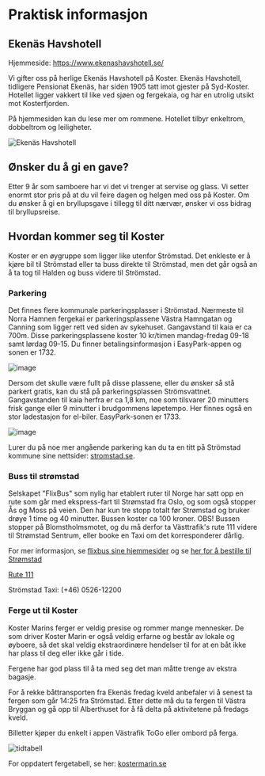 # Praktisk informasjon

## Ekenäs Havshotell

Hjemmeside: https://www.ekenashavshotell.se/

Vi gifter oss på herlige Ekenäs Havshotell på Koster. 
Ekenäs Havshotell, tidligere Pensionat Ekenäs, har siden 1905 tatt imot gjester på Syd-Koster. Hotellet ligger vakkert til like ved sjøen og fergekaia, og har en utrolig utsikt mot Kosterfjorden.

På hjemmesiden kan du lese mer om rommene. Hotellet tilbyr enkeltrom, dobbeltrom og leiligheter.

![Ekenäs Havshotell](/img/hotell.jpg)

## Ønsker du å gi en gave?

Etter 9 år som samboere har vi det vi trenger at servise og glass. Vi setter enormt stor pris på at du vil feire dagen og helgen med oss på Koster. Om du ønsker å gi en bryllupsgave i tillegg til ditt nærvær, ønsker vi oss bidrag til bryllupsreise. 

## Hvordan kommer seg til Koster

Koster er en øygruppe som ligger like utenfor Strömstad. Det enkleste er å kjøre bil til Strömstad eller ta buss direkte til Strömstad, men det går også an å ta tog til Halden og buss videre til Strömstad. 

### Parkering

Det finnes flere kommunale parkeringsplasser i Strömstad. 
Nærmeste til Norra Hamnen fergekai er parkeringsplassene Västra Hamngatan og Canning som ligger rett ved siden av sykehuset. Gangavstand til kaia er ca 700m. 
Disse parkeringsplassene koster 10 kr/timen mandag-fredag 09-18 samt lørdag 09-15. Du finner betalingsinformasjon i EasyPark-appen og sonen er 1732.

![image](/img/parkering1.png)

Dersom det skulle være fullt på disse plassene, eller du ønsker så stå parkert gratis, kan du stå på parkeringsplassen Strömsvattnet. Gangavstanden til kaia herfra er ca 1,8 km, noe som tilsvarer 20 minutters frisk gange eller 9 minutter i brudgommens løpetempo.
Her finnes også en stor ladestasjon for el-biler. 
EasyPark-sonen er 1733.

![image](/img/parkering2.png)

Lurer du på noe mer angående parkering kan du ta en titt på Strömstad kommune sine nettsider: [stromstad.se](https://www.stromstad.se/trafikochinfrastruktur/trafikochgator/parkeraistromstad.4.77eae44162d2b78e826eff1.html).

### Buss til strømstad

Selskapet "FlixBus" som nylig har etablert ruter til Norge har satt opp en rute som går med ekspress-fart til Strømstad fra Oslo, og som også stopper Ås og Moss på veien. Den har kun tre stopp totalt før Strømstad og bruker drøye 1 time og 40 minutter. Bussen koster ca 100 kroner. OBS! Bussen stopper på Blomstholmsmotet, og du må derfor ta Västtrafik's rute 111 videre til Strømstad Sentrum, eller booke en Taxi om det korresponderer dårlig.

For mer informasjon, se [flixbus sine hjemmesider](https://global.flixbus.com/) og se [her for å bestille til Strømstad](https://shop.global.flixbus.com/search?departureCity=40e18128-8646-11e6-9066-549f350fcb0c&arrivalCity=9894aeee-b66e-4fad-a6ab-caad744b7d81&route=Oslo-Str%C3%B6mstad&rideDate=22.08.2025&adult=1&_locale=en&departureCountryCode=NO&arrivalCountryCode=SE&features%5Bfeature.enable_distribusion%5D=1&features%5Bfeature.train_cities_only%5D=0&features%5Bfeature.auto_update_disabled%5D=0&features%5Bfeature.webc_search_us_veterans_promoted%5D=0&features%5Bfeature.webc_search_no_stations_limit%5D=0&features%5Bfeature.webc_station_search%5D=0&features%5Bfeature.webc_search_grouping_trips%5D=0&features%5Bfeature.darken_page%5D=1)

[Rute 111](https://vtstorage002.blob.core.windows.net/vtstoragecontainer01/4111__0__LINE__20250818__20251213__6ec2221f-5412-4458-bdfc-bf359741e4c5__1,0__2523693.pdf)

Strömstad Taxi: (+46) 0526-12200

### Ferge ut til Koster

Koster Marins ferger er veldig presise og rommer mange mennesker. De som driver Koster Marin er også veldig erfarne og består av lokale og øyboere, så det skal veldig ekstraordinære hendelser til for at en båt ikke har plass til deg eller ikke går i tide.

Fergene har god plass til å ta med seg det man måtte trenge av ekstra bagasje.

For å rekke båttransporten fra Ekenäs fredag kveld anbefaler vi å senest ta fergen som går 14:25 fra Strömstad. Etter dette må du ta fergen til Västra Bryggan og gå opp til Alberthuset for å få delta på aktivitetene på fredags kveld.

Billetter kjøper du enkelt i appen Västrafik ToGo eller ombord på ferga. 

![tidtabell](/img/tidtabell-koster.png "Title")

For oppdatert fergetabell, se her: [kostermarin.se](https://kostermarin.se/wp-content/uploads/2025/01/Koster-tidtabell-for-sensommar-gul-2025.pdf)
